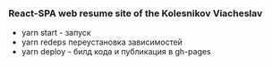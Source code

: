 ### React-SPA web resume site of the Kolesnikov Viacheslav

- yarn start - запуск
- yarn redeps переустановка зависимостей
- yarn deploy - билд кода и публикация в gh-pages

